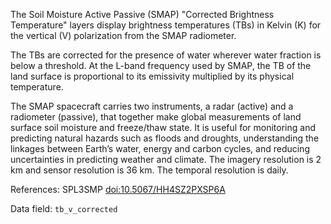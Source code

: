 The Soil Moisture Active Passive (SMAP) "Corrected Brightness Temperature" layers display brightness temperatures (TBs) in Kelvin (K) for the vertical (V) polarization from the SMAP radiometer.

The TBs are corrected for the presence of water wherever water fraction is below a threshold. At the L-band frequency used by SMAP, the TB of the land surface is proportional to its emissivity multiplied by its physical temperature.

The SMAP spacecraft carries two instruments, a radar (active) and a radiometer (passive), that together make global measurements of land surface soil moisture and freeze/thaw state. It is useful for monitoring and predicting natural hazards such as floods and droughts, understanding the linkages between Earth’s water, energy and carbon cycles, and reducing uncertainties in predicting weather and climate. The imagery resolution is 2 km and sensor resolution is 36 km. The temporal resolution is daily.

References: SPL3SMP [doi:10.5067/HH4SZ2PXSP6A](https://doi.org/10.5067/HH4SZ2PXSP6A)

Data field: `tb_v_corrected`
